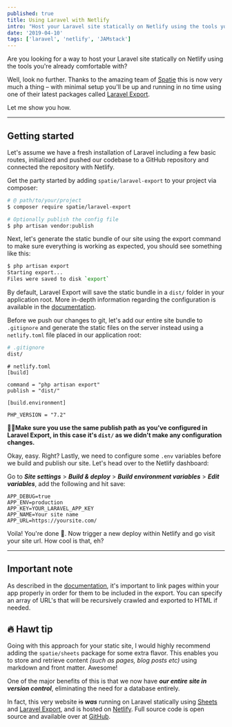 ```yaml
---
published: true
title: Using Laravel with Netlify
intro: "Host your Laravel site statically on Netlify using the tools you're already comfortable with."
date: '2019-04-10'
tags: ['laravel', 'netlify', 'JAMstack']
---
```

Are you looking for a way to host your Laravel site statically on Netlify using the tools you're already comfortable with?

Well, look no further. Thanks to the amazing team of [Spatie](https://spatie.be/) this is now very much a thing – with minimal setup you'll be up and running in no time using one of their latest packages called [Laravel Export](https://github.com/spatie/laravel-export).

Let me show you how.

***

## Getting started

Let's assume we have a fresh installation of Laravel including a few basic routes, initialized and pushed our codebase to a GitHub repository and connected the repository with Netlify.

Get the party started by adding `spatie/laravel-export` to your project via composer:

``` bash
# @ path/to/your/project
$ composer require spatie/laravel-export

# Optionally publish the config file
$ php artisan vendor:publish
```

Next, let's generate the static bundle of our site using the export command to make sure everything is working as expected, you should see something like this:

``` bash
$ php artisan export
Starting export...
Files were saved to disk `export`
```

By default, Laravel Export will save the static bundle in a `dist/` folder in your application root. More in-depth information regarding the configuration is available in the [documentation](https://github.com/spatie/laravel-export#configuration).

Before we push our changes to git, let's add our entire site bundle to `.gitignore` and generate the static files on the server instead using a `netlify.toml` file placed in our application root:

``` bash
# .gitignore
dist/
```

``` nginx
# netlify.toml
[build]

command = "php artisan export"
publish = "dist/"

[build.environment]

PHP_VERSION = "7.2"
```

**☝🏻Make sure you use the same publish path as you've configured in Laravel Export, in this case it's `dist/` as we didn't make any configuration changes.**

Okay, easy. Right? Lastly, we need to configure some `.env` variables before we build and publish our site. Let's head over to the Netlify dashboard:

Go to **_Site settings_** > **_Build & deploy_** > **_Build environment variables_** > **_Edit variables_**, add the following and hit save:

``` env
APP_DEBUG=true
APP_ENV=production
APP_KEY=YOUR_LARAVEL_APP_KEY
APP_NAME=Your site name
APP_URL=https://yoursite.com/
```

Voila! You're done 🎉. Now trigger a new deploy within Netlify and go visit your site url. How cool is that, eh?

***

## Important note

As described in the [documentation](https://github.com/spatie/laravel-export#determining-the-export-contents), it's important to link pages within your app properly in order for them to be included in the export. You can specify an array of URL's that will be recursively crawled and exported to HTML if needed.

## 🔥 Hawt tip

Going with this approach for your static site, I would highly recommend adding the `spatie/sheets` package for some extra flavor. This enables you to store and retrieve content _(such as pages, blog posts etc)_ using markdown and front matter. Awesome!

One of the major benefits of this is that we now have **_our entire site in version control_**, eliminating the need for a database entirely.

In fact, this very website ~~is~~ **_was_** running on Laravel statically using [Sheets](https://github.com/spatie/sheets/) and [Laravel Export](https://github.com/spatie/laravel-export), and is hosted on [Netlify](https://www.netlify.com/). Full source code is open source and available over at [GitHub](https://github.com/robbinworks/site-2019-laravel).
